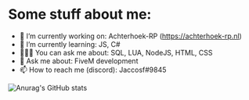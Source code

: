 # Some stuff about me:
- 🔭 I’m currently working on: Achterhoek-RP (https://achterhoek-rp.nl)
- 🌱 I’m currently learning: JS, C#
- 👨🏽‍💻 You can ask me about: SQL, LUA, NodeJS, HTML, CSS
- 💬 Ask me about: FiveM development
- 📫 How to reach me (discord): Jaccosf#9845

![Anurag's GitHub stats](https://github-readme-stats.vercel.app/api?username=Jaccosf&count_private=true&show_icons=true&theme=react)

<!-- [![Top Langs](https://github-readme-stats.vercel.app/api/top-langs/?username=Jaccosf)](https://github.com/anuraghazra/github-readme-stats)
 -->
<!--
**Jaccosf/Jaccosf** is a ✨ _special_ ✨ repository because its `README.md` (this file) appears on your GitHub profile.

Here are some ideas to get you started:

- 🔭 I’m currently working on ...
- 🌱 I’m currently learning ...
- 👯 I’m looking to collaborate on ...
- 🤔 I’m looking for help with ...
- 💬 Ask me about ...
- 📫 How to reach me: ...
- 😄 Pronouns: ...
- ⚡ Fun fact: ...
-->
